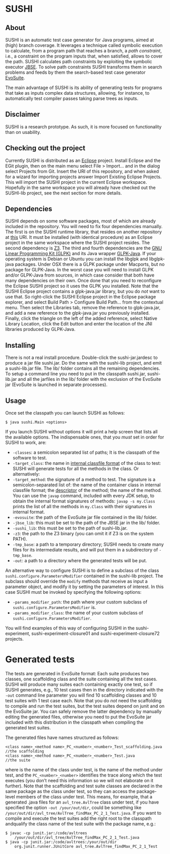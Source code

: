 # SUSHI

## About

SUSHI is an automatic test case generator for Java programs, aimed at (high) branch coverage. It leverages a technique called 
symbolic execution to calculate, from a program path that reaches a branch, a *path constraint*, i.e., a constraint on the 
program inputs that, when satisfied, allows to cover the path. SUSHI calculates path constraints by exploiting the symbolic 
executor [JBSE](http://pietrobraione.github.io/jbse/). To solve path constraints SUSHI transforms them in search problems 
and feeds by them the search-based test case generator [EvoSuite](http://www.evosuite.org/).

The main advantage of SUSHI is its ability of generating tests for programs that take as inputs complex data structures, 
allowing, for instance, to automatically test compiler passes taking parse trees as inputs.

## Disclaimer

SUSHI is a research prototype. As such, it is more focused on functionality than on usability.

## Checking out the project

Currently SUSHI is distributed as an [Eclipse](http://www.eclipse.org/) project. Install Eclipse and the EGit plugin, 
then on the main menu select File > Import... and in the dialog select Projects from Git. Insert the URI of this 
repository, and when asked for a wizard for importing projects answer Import Existing Eclipse Projects. This will import
the SUSHI project in the current Eclipse workspace. Hopefully in the same workspace you will already have checked out
the SUSHI-lib project, see the next section for more details. 

## Dependencies

SUSHI depends on some software packages, most of which are already included in the repository. You will need to fix four
dependencies manually. The first is on the SUSHI runtime library, that resides on another repository at 
[this](https://github.com/pietrobraione/sushi-lib) URI. It must be installed (with identical procedure) as an Eclipse project 
in the same workspace where the SUSHI project resides. The second dependency is [Z3](https://github.com/Z3Prover/z3). The third and fourth 
dependencies are the [GNU Linear Programming Kit (GLPK)](https://www.gnu.org/software/glpk/) and its Java wrapper 
[GLPK-Java](http://glpk-java.sourceforge.net/). If your operating system is Debian or Ubuntu you can install the libglpk 
and libglpk-java packages. Under OSX there is a GLPK package under Macports, but no package for GLPK-Java.
In the worst case you will need to install GLPK and/or GLPK-Java from sources, in which case consider that both have many
dependencies on their own. Once done that you need to reconfigure the Eclipse SUSHI project so it uses the GLPK you installed.
Note that the SUSHI Eclipse project contains a glpk-java.jar library, but you do *not* want to use that. So right-click the 
SUSHI Eclipse project in the Eclipse package explorer, and select Build Path > Configure Build Path... from the contextual menu.
Then select the Libraries tab, remove the reference to glpk-java.jar, and add a new reference to the glpk-java.jar you previously 
installed. Finally, click the triangle on the left of the added reference, select Native Library Location, click the Edit button 
and enter the location of the JNI libraries produced by GLPK-Java.

## Installing

There is not a real install procedure. Double-click the sushi-jar.jardesc to produce a jar file sushi.jar. Do the same with the
sushi-lib project, and emit a sushi-lib.jar file. The lib/ folder contains all the remaining dependencies. To setup a command line 
you need to put in the classpath sushi.jar, sushi-lib.jar and all the jarfiles in the lib/ folder with the exclusion of the 
EvoSuite jar (EvoSuite is launched in separate processes). 

## Usage

Once set the classpath you can launch SUSHI as follows:

    $ java sushi.Main <options>
    
If you launch SUSHI without options it will print a help screen that lists all the available options. The indispensable ones, that you *must* set in order for SUSHI to work, are:

* `-classes`: a semicolon separated list of paths; It is the classpath of the software to test.
* `-target_class`: the name in [internal classfile format](http://docs.oracle.com/javase/specs/jvms/se6/html/ClassFile.doc.html#14757) of the class to test: SUSHI will generate tests for all the methods in the class. Or alternatively:
* `-target_method`: the signature of a method to test. The signature is a semicolon-separated list of: the name of the container class in internal classfile format; the [descriptor](http://docs.oracle.com/javase/specs/jvms/se6/html/ClassFile.doc.html#1169) of the method; the name of the method. You can use the `javap` command, included with every JDK setup, to obtain the internal format signatures of methods: `javap -s my.Class` prints the list of all the methods in `my.Class` with their signatures in internal format.
* `-evosuite`: the path of the EvoSuite jar file contained in the lib/ folder.
* `-jbse_lib`: this must be set to the path of the JBSE jar in the lib/ folder.
* `-sushi_lib`: this must be set to the path of sushi-lib.jar.
* `-z3`:  the path to the Z3 binary (you can omit it if Z3 is on the system PATH).
* `-tmp_base`: a path to a temporary directory; SUSHI needs to create many files for its intermediate results, and 
will put them in a subdirectory of `-tmp_base`.
* `-out`: a path to a directory where the generated tests will be put.

An alternative way to configure SUSHI is to define a subclass of the class `sushi.configure.ParametersModifier` contained 
in the sushi-lib project. The subclass should override the `modify` methods that receive as input a  parameter object, and modify it
by setting the parameters of interest. In this case SUSHI must be invoked by specifying the following options:

* `-params_modifier_path`: the path where your custom subclass of  `sushi.configure.ParametersModifier` is.
* `-params_modifier_class`: the name of your custom subclass of  `sushi.configure.ParametersModifier`.

You will find examples of this way of configuring SUSHI in the sushi-experiment, sushi-experiment-closure01 and sushi-experiment-closure72 projects.

# Generated tests
The tests are generated in EvoSuite format: Each suite produces two classes,
one scaffolding class and the suite containing all the test cases. SUSHI
will produce many suites each containing exactly one test, so if SUSHI
generates, e.g., 10 test cases then in the directory indicated with the 
`-out` command line parameter you will find 10 scaffolding classes and
10 test suites with 1 test case each. Note that you do *not* need the 
scaffolding to compile and run the test suites, but the test suites 
depend on junit and on the EvoSuite jar. You can safely remove the 
latter dependency by manually editing the generated files, otherwise
you need to put the EvoSuite jar included with this distribution in 
the classpath when compiling the generated test suites.

The generated files have names structured as follows:
    
    <class name>_<method name>_PC_<number>_<number>_Test_scaffolding.java //the scaffolding
    <class name>_<method name>_PC_<number>_<number>_Test.java             //the suite

where <class name> is the name of the class under test, <method name> is the name
of the method under test, and the `PC_<number>_<number>` identifies the trace along 
which the test executes (you don’t need this information so we will not elaborate
on it further). Note that the scaffolding and test suite classes are declared in the 
same package as the class under test, so they can access the package-level
members of the class under test. This means, for example, that a generated .java files 
for an `avl_tree.AvlTree` class under test, if you have specified the option 
`-out /your/out/dir`, could be something like `/your/out/dir/avl_tree/AvlTree_findMax_PC_2_1_Test.java`. 
If you want to compile and execute the test suites add the right
root to the classpath andqualify the class name of the test suite with the 
package name, e.g.:


    $ javac -cp junit.jar:/code/avltrees
        /your/out/dir/avl_tree/AvlTree_findMax_PC_2_1_Test.java
    $ java -cp junit.jar:/code/avltrees:/your/out/dir
        org.junit.runner.JUnitCore avl_tree.AvlTree_findMax_PC_2_1_Test

